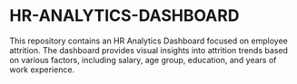 # HR-ANALYTICS-DASHBOARD
This repository contains an HR Analytics Dashboard focused on employee attrition. The dashboard provides visual insights into attrition trends based on various factors, including salary, age group, education, and years of work experience.
